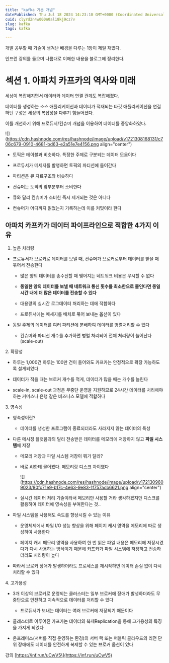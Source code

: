 ```yaml
---
title: "kafka 기본 개념"
datePublished: Thu Jul 18 2024 14:23:10 GMT+0000 (Coordinated Universal Time)
cuid: clyrd2n4w000n0al18kj9cz7v
slug: kafka
tags: kafka

---
```


  
  
개발 공부할 때 기술이 생겨난 배경을 다루는 1장이 제일 재밌다.

인프런 강의를 들으며 나름대로 이해한 내용을 블로그에 정리한다.

  
  

# **섹션 1. 아파치 카프카의 역사와 미래**

세상이 복잡해지면서 데이터와 데이터 연결 관계도 복잡해졌다.

데이터를 생성하는 소스 애플리케이션과 데이터가 적재되는 타깃 애플리케이션을 연결하던 구성은 세상의 복잡성을 다루기 힘들어졌다.

이를 개선하기 위해 프로듀서/컨슈머 개념을 이용하여 데이터를 중앙화하였다.

![](https://cdn.hashnode.com/res/hashnode/image/upload/v1721308168131/c706c679-0910-4681-bd63-e2a51e7e4156.png align="center")

* 토픽은 테이블과 비슷하다. 특정한 주제로 구분되는 데이터 모음이다
    
* 프로듀서가 메세지를 발행하면 토픽의 파티션에 들어간다
    
* 파티션은 큐 자료구조와 비슷하다
    
* 컨슈머는 토픽의 앞부분부터 소비한다
    
* 큐와 달리 컨슈머가 소비한 즉시 제거되는 것은 아니다
    
* 컨슈머가 어디까지 읽었는지 기록하는데 이를 커밋이라 한다
    

  
  

## 아파치 카프카가 데이터 파이프라인으로 적합한 4가지 이유

1. 높은 처리량
    

* 프로듀서가 브로커로 데이터를 보낼 때, 컨슈머가 브로커로부터 데이터를 받을 때 묶어서 전송한다
    
    * 많은 양의 데이터를 송수신할 때 맺어지는 네트워크 비용은 무시할 수 없다
        
    * **동일한 양의 데이터를 보낼 때 네트워크 통신 횟수를 최소한으로 줄인다면 동일 시간 내에 더 많은 데이터를 전송할 수 있다**
        
    * 대용량의 실시간 로그데이터 처리하는 데에 적합하다
        
    * 프로듀서에는 메세지를 배치로 묶어 보내는 옵션이 있다
        
* 동일 주제의 데이터를 여러 파티션에 분배하여 데이터를 병렬처리할 수 있다
    
    * 컨슈머와 파티션 개수를 추가하면 병렬 처리되어 전체 처리량이 늘어난다 (scale-out)
        

  
2\. 확장성

* 하루는 1,000건 하루는 100만 건이 들어와도 카프카는 안정적으로 확장 가능하도록 설계되었다
    
* 데이터가 적을 때는 브로커 개수를 적게, 데이터가 많을 때는 개수를 늘린다
    
* scale-in, scale-out 과정은 무중단 운영을 지원하므로 24시간 데이터를 처리해야 하는 커머스나 은행 같은 비즈니스 모델에 적합하다
    

  
3\. 영속성

* 영속성이란?
    
    * 데이터를 생성한 프로그램이 종료되더라도 사라지지 않는 데이터의 특성
        
* 다른 메시징 플랫폼과의 달리 전송받은 데이터를 메모리에 저장하지 않고 **파일 시스템**에 저장
    
    * 메모리 저장과 파일 시스템 저장이 뭐가 달라?
        
    * 바로 AI한테 물어봤다. 메모리랑 디스크 차이였다
        
        ![](https://cdn.hashnode.com/res/hashnode/image/upload/v1721309609023/80fc71e9-b17c-4e63-9e83-1f757acb6621.png align="center")
        
    * 실시간 데이터 처리 기술이라서 메모리만 사용할 거라 생각하겠지만 디스크를 활용하여 데이터에 영속성을 부여한다는 것..
        
* 파일 시스템을 사용해도 속도를 향상시킬 수 있는 이유
    
    * 운영체제에서 파일 I/O 성능 향상을 위해 페이지 캐시 영역을 메모리에 따로 생성하여 사용한다
        
    * 페이지 캐시 메모리 영역을 사용하여 한 번 읽은 파일 내용은 메모리에 저장시켰다가 다시 사용하는 방식이기 때문에 카프카가 파일 시스템에 저장하고 전송하더라도 처리량이 높다
        
* 따라서 브로커 장애가 발생하더라도 프로세스를 재시작하면 데이터 손실 없이 다시 처리할 수 있다
    

  
4\. 고가용성

* 3개 이상의 브로커로 운영되는 클러스터는 일부 브로커에 장애가 발생하더라도 무중단으로 안전하고 지속적으로 데이터를 처리할 수 있다
    
    * 프로듀서가 보내는 데이터는 여러 브로커에 저장되기 때문이다
        
* 클레스터로 이루어진 카프카는 데이터의 복제Replication을 통해 고가용성의 특징을 가지게 되었다
    
* 온프레미스(서버를 직접 운영하는 환경)의 서버 랙 또는 퍼블릭 클라우드의 리전 단위 장애에도 데이터를 안전하게 복제할 수 있는 브로커 옵션이 있다
    

  
  
강의 \[https://inf.run/uCwV5\](https://inf.run/uCwV5)